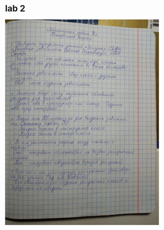 # lab 2

![Answers1](https://github.com/mowellt/Test_lab2/blob/master/%D0%BB%D0%B0%D0%B1%D0%B0%202.jpg)
